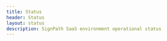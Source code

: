 ```yaml
---
title: Status
header: Status
layout: status
description: SignPath SaaS environment operational status
---
```


